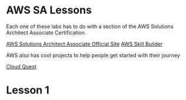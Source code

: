 # AWS SA Lessons

Each one of these labs has to do with a section of the AWS Solutions Architect Associate Certification.

[AWS Solutions Architect Associate Official Site](https://aws.amazon.com/certification/certified-solutions-architect-associate/)
[AWS Skill Builder](https://explore.skillbuilder.aws/learn/public/catalog/view/54)

AWS also has cool projects to help people get started with their journey

[Cloud Quest](https://explore.skillbuilder.aws/learn/course/11458/AWS%2520Cloud%2520Quest%253A%2520Cloud%2520Practitioner)

# Lesson 1

